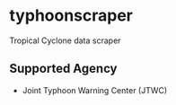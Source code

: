 # typhoonscraper
Tropical Cyclone data scraper

## Supported Agency
* Joint Typhoon Warning Center (JTWC)
